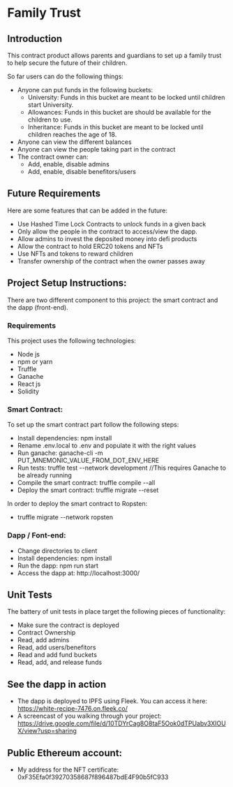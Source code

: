 # Family Trust
## Introduction
This contract product allows parents and guardians to set up a family trust to help secure the future of their children.

So far users can do the following things:
- Anyone can put funds in the following buckets:
  - University: Funds in this bucket are meant to be locked until children start University.
  - Allowances: Funds in this bucket are should be available for the children to use.
  - Inheritance: Funds in this bucket are meant to be locked until children reaches the age of 18.
- Anyone can view the different balances
- Anyone can view the people taking part in the contract
- The contract owner can:
  - Add, enable, disable admins
  - Add, enable, disable benefitors/users

## Future Requirements
Here are some features that can be added in the future:
- Use Hashed Time Lock Contracts to unlock funds in a given back
- Only allow the people in the contract to access/view the dapp.
- Allow admins to invest the deposited money into defi products
- Allow the contract to hold ERC20 tokens and NFTs
- Use NFTs and tokens to reward children
- Transfer ownership of the contract when the owner passes away

## Project Setup Instructions:
There are two different component to this project: the smart contract and the dapp (front-end).

### Requirements
This project uses the following technologies:
- Node js
- npm or yarn
- Truffle
- Ganache
- React js
- Solidity

### Smart Contract:
To set up the smart contract part follow the following steps:
- Install dependencies: npm install
- Rename .env.local to .env and populate it with the right values
- Run ganache: ganache-cli -m PUT_MNEMONIC_VALUE_FROM_DOT_ENV_HERE
- Run tests: truffle test --network development //This requires Ganache to be already running
- Compile the smart contract:  truffle compile --all
- Deploy the smart contract: truffle migrate --reset

In order to deploy the smart contract to Ropsten:
- truffle migrate --network ropsten

### Dapp / Font-end:
- Change directories to client
- Install dependencies: npm install
- Run the dapp: npm run start
- Access the dapp at: http://localhost:3000/

## Unit Tests
The battery of unit tests in place target the following pieces of functionality:
- Make sure the contract is deployed
- Contract Ownership
- Read, add admins
- Read, add users/benefitors
- Read and add fund buckets
- Read, add, and release funds

## See the dapp in action
- The dapp is deployed to IPFS using Fleek. You can access it here: https://white-recipe-7476.on.fleek.co/
- A screencast of you walking through your project: https://drive.google.com/file/d/10TDYrCag8O8taF5Ook0dTPUabv3XIOUX/view?usp=sharing 

## Public Ethereum account:
- My address for the NFT certificate: 0xF35Efa0f39270358687f896487bdE4F90b5fC933
